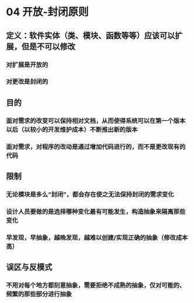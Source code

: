 # 04 开放-封闭原则

## 定义：软件实体（类、模块、函数等等）应该可以扩展，但是不可以修改

### 对扩展是开放的

### 对更改是封闭的

## 目的

### 面对需求的改变可以保持相对文档，从而使得系统可以在第一个版本以后（以较小的开发维护成本）不断推出新的版本

### 面对需求，对程序的改动是通过增加代码进行的，而不是更改现有的代码

## 限制

### 无论模块是多么“封闭”，都会存在使之无法保持封闭的需求变化

### 设计人员要做的是选择哪种变化最有可能发生，构造抽象来隔离那些变化

### 早发现，早抽象，越晚发现，越难以创建/实现正确的抽象（修改成本高）

## 误区与反模式

### 不用对每个地方都刻意抽象，需要拒绝不成熟的抽象，仅对可能的、频繁的那些部分进行抽象
